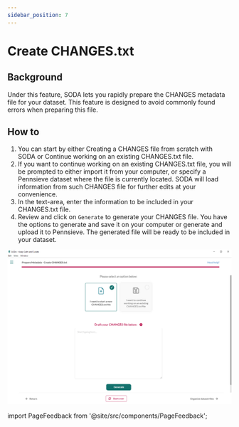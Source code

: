 ```yaml
---
sidebar_position: 7
---
```


# Create CHANGES.txt

## Background

Under this feature, SODA lets you rapidly prepare the CHANGES metadata file for your dataset. This feature is designed to avoid commonly found errors when preparing this file.

## How to

1. You can start by either Creating a CHANGES file from scratch with SODA or Continue working on an existing CHANGES.txt file.
2. If you want to continue working on an existing CHANGES.txt file, you will be prompted to either import it from your computer, or specify a Pennsieve dataset where the file is currently located. SODA will load information from such CHANGES file for further edits at your convenience.
3. In the text-area, enter the information to be included in your CHANGES.txt file.
4. Review and click on `Generate` to generate your CHANGES file. You have the options to generate and save it on your computer or generate and upload it to Pennsieve. The generated file will be ready to be included in your dataset.

![](https://github.com/fairdataihub/SODA-for-SPARC/raw/main/docs/documentation/Prepare-metadata/Readme-Changes/changes.PNG?raw=true)

import PageFeedback from '@site/src/components/PageFeedback';

<PageFeedback />
